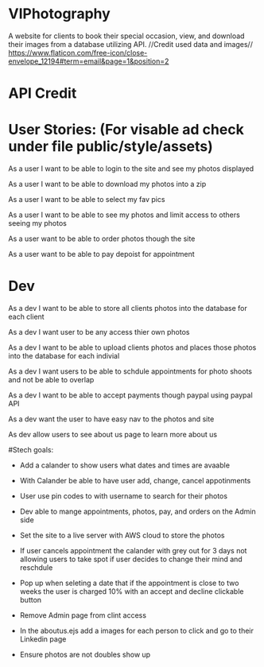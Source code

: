 # VIPhotography
A website for clients to book their special occasion, view, and download their images from a database utilizing API.
//Credit used data and images//
https://www.flaticon.com/free-icon/close-envelope_12194#term=email&page=1&position=2

# API Credit

# User Stories: (For visable ad check under file public/style/assets)

As a user I want to be able to login to the site and see my photos displayed

As a user I want to be able to download my photos into a zip

As a user I want to be able to select my fav pics 

As a user I want to be able to see my photos and limit access to others seeing my photos

As a user want to be able to order photos though the site

As a user want to be able to pay depoist for appointment

# Dev
As a dev I want to be able to store all clients photos into the database for each client

As a dev I want user to be any access thier own photos

As a dev I want to be able to upload clients photos and places those photos into the database for each indivial

As a dev I want users to be able to schdule appointments for photo shoots and not be able to overlap

As a dev I want to be able to accept payments though paypal using paypal API

As a dev want the user to have easy nav to the photos and site

As dev allow users to see about us page to learn more about us

#Stech goals:

* Add a calander to show users what dates and times are avaable 

* With Calander be able to have user add, change, cancel appotinments

* User use pin codes to with username to search for their photos

* Dev able to mange appointments, photos, pay, and orders on the Admin side

* Set the site to a live server with AWS cloud to store the photos

*  If user cancels appointment the calander with grey out for 3 days not allowing users to take spot if user decides to change their mind and reschdule

* Pop up when seleting a date that if the appointment is close to two weeks the user is charged 10% with an accept and decline clickable button

* Remove Admin page from clint access

* In the aboutus.ejs  add a images for each person to click and go to their Linkedin page

* Ensure photos are not doubles show up


